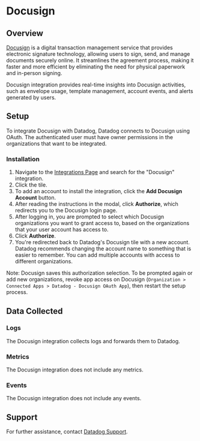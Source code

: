 # Docusign

## Overview

[Docusign][1] is a digital transaction management service that provides electronic signature technology, allowing users to sign, send, and manage documents securely online. It streamlines the agreement process, making it faster and more efficient by eliminating the need for physical paperwork and in-person signing.

Docusign integration provides real-time insights into Docusign activities, such as envelope usage, template management, account events, and alerts generated by users.

## Setup

To integrate Docusign with Datadog, Datadog connects to Docusign using OAuth. The authenticated user must have owner permissions in the organizations that want to be integrated.

### Installation

1. Navigate to the [Integrations Page][2] and search for the "Docusign" integration.
2. Click the tile.
3. To add an account to install the integration, click the **Add Docusign Account** button.
4. After reading the instructions in the modal, click **Authorize**, which redirects you to the Docusign login page.
5. After logging in, you are prompted to select which Docusign organizations you want to grant access to, based on the organizations that your user account has access to.
6. Click **Authorize**.
7. You're redirected back to Datadog's Docusign tile with a new account. Datadog recommends changing the account name to something that is easier to remember. You can add multiple accounts with access to different organizations.

Note: Docusign saves this authorization selection. To be prompted again or add new organizations, revoke app access on Docusign (`Organization > Connected Apps > Datadog - Docusign OAuth App`), then restart the setup process.

## Data Collected

### Logs 

The Docusign integration collects logs and forwards them to Datadog.

### Metrics

The Docusign integration does not include any metrics.

### Events

The Docusign integration does not include any events.

## Support

For further assistance, contact [Datadog Support][3].

[1]: https://www.docusign.com/
[2]: https://app.datadoghq.com/integrations
[3]: /help